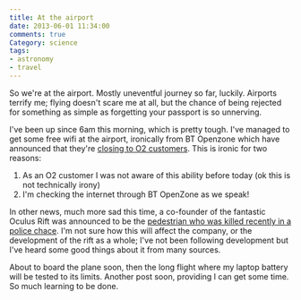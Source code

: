 ```yaml
---
title: At the airport
date: 2013-06-01 11:34:00
comments: true
Category: science
tags:
- astronomy
- travel
---
```


So we're at the airport. Mostly uneventful journey so far, luckily. Airports terrify me; flying doesn't scare me at all, but the chance of being rejected for something as simple as forgetting your passport is so unnerving.

I've been up since 6am this morning, which is pretty tough. I've managed to get some free wifi at the airport, ironically from BT Openzone which have announced that they're [closing to O2 customers](https://www.bbc.co.uk/news/technology-22728977). This is ironic for two reasons:

1. As an O2 customer I was not aware of this ability before today (ok this is not technically irony)
2. I'm checking the internet through BT OpenZone as we speak!

In other news, much more sad this time, a co-founder of the fantastic Oculus Rift was announced to be the [pedestrian who was killed recently in a police chace](https://abclocal.go.com/kabc/story?section=news/local/orange_county&id=9122999). I'm not sure how this will affect the company, or the development of the rift as a whole; I've not been following development but I've heard some good things about it from many sources.

About to board the plane soon, then the long flight where my laptop battery will be tested to its limits. Another post soon, providing I can get some time. So much learning to be done.
